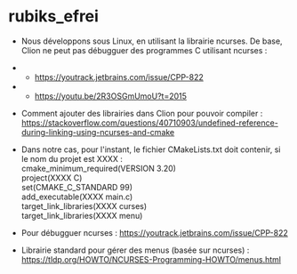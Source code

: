 # rubiks_efrei

* Nous développons sous Linux, en utilisant la librairie ncurses. De base, Clion ne peut pas débugguer des programmes C utilisant ncurses :
* * https://youtrack.jetbrains.com/issue/CPP-822
* * https://youtu.be/2R3OSGmUmoU?t=2015

* Comment ajouter des librairies dans Clion pour pouvoir compiler : https://stackoverflow.com/questions/40710903/undefined-reference-during-linking-using-ncurses-and-cmake <br />

* Dans notre cas, pour l'instant, le fichier CMakeLists.txt doit contenir, si le nom du projet est XXXX :  
  cmake_minimum_required(VERSION 3.20) <br />
  project(XXXX C) <br />
  set(CMAKE_C_STANDARD 99) <br />
  add_executable(XXXX main.c) <br />
  target_link_libraries(XXXX curses) <br />
  target_link_libraries(XXXX menu) <br />
* Pour débugguer ncurses : https://youtrack.jetbrains.com/issue/CPP-822
* Librairie standard pour gérer des menus (basée sur ncurses) : https://tldp.org/HOWTO/NCURSES-Programming-HOWTO/menus.html
